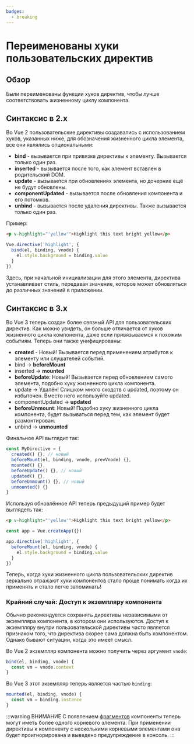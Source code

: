 ```yaml
---
badges:
  - breaking
---
```


# Переименованы хуки пользовательских директив <MigrationBadges :badges="$frontmatter.badges" />

## Обзор

Были переименованы функции хуков директив, чтобы лучше соответствовать жизненному циклу компонента.

## Синтаксис в 2.x

Во Vue 2 пользовательские директивы создавались с использованием хуков, указанных ниже, для обозначения жизненного цикла элемента, все они являлись опциональными:

- **bind** - вызывается при привязке директивы к элементу. Вызывается только один раз.
- **inserted** - вызывается после того, как элемент вставлен в родительский DOM.
- **update** - вызывается при обновлениях элемента, но дочерние ещё не будут обновлены.
- **componentUpdated** - вызывается после обновления компонента и его потомков.
- **unbind** - вызывается после удаления директивы. Также вызывается только один раз.

Пример:

```html
<p v-highlight="'yellow'">Highlight this text bright yellow</p>
```

```js
Vue.directive('highlight', {
  bind(el, binding, vnode) {
    el.style.background = binding.value
  }
})
```

Здесь, при начальной инициализации для этого элемента, директива устанавливает стиль, передавая значение, которое может обновляться до различных значений в приложении.

## Синтаксис в 3.x

Во Vue 3 теперь создан более связный API для пользовательских директив. Как можно увидеть, он больше отличается от хуков жизненного цикла компонента, даже если привязываемся к похожим событиям. Теперь они также унифицированы:

- **created** - Новый! Вызывается перед применением атрибутов к элементу или слушателей событий.
- bind → **beforeMount**
- inserted → **mounted**
- **beforeUpdate**: Новый! Вызывается перед обновлением самого элемента, подобно хуку жизненного цикла компонента.
- update → Удалён! Слишком много сходств с updated, поэтому он избыточен. Вместо него используйте updated.
- componentUpdated → **updated**
- **beforeUnmount**: Новый! Подобно хуку жизненного цикла компонента, будет вызываться перед тем, как элемент будет размонтирован.
- unbind -> **unmounted**

Финальное API выглядит так:

```js
const MyDirective = {
  created() {}, // новый
  beforeMount(el, binding, vnode, prevVnode) {},
  mounted() {},
  beforeUpdate() {}, // новый
  updated() {},
  beforeUnmount() {}, // новый
  unmounted() {}
}
```

Используя обновлённое API теперь предыдущий пример будет выглядеть так:

```html
<p v-highlight="'yellow'">Highlight this text bright yellow</p>
```

```js
const app = Vue.createApp({})

app.directive('highlight', {
  beforeMount(el, binding, vnode) {
    el.style.background = binding.value
  }
})
```

Теперь, когда хуки жизненного цикла пользовательских директив зеркально отражают хуки компонентов стало проще понимать когда их применять и стало легче запоминать!

### Крайний случай: Доступ к экземпляру компонента

Обычно рекомендуется сохранять директивы независимыми от экземпляра компонента, в котором они используются. Доступ к экземпляру внутри пользовательской директивы часто является признаком того, что директива скорее сама должна быть компонентом. Однако бывают ситуации, когда это имеет смысл.

Во Vue 2 экземпляр компонента можно получить через аргумент `vnode`:

```js
bind(el, binding, vnode) {
  const vm = vnode.context
}
```

Во Vue 3 этот экземпляр теперь является частью `binding`:

```js
mounted(el, binding, vnode) {
  const vm = binding.instance
}
```

:::warning ВНИМАНИЕ
С появлением [фрагментов](fragments.md) компоненты теперь могут иметь более одного корневого элемента. При применении директивы к компоненту с несколькими корневыми элементами она будет проигнорирована и выведено предупреждение в консоль.
:::
